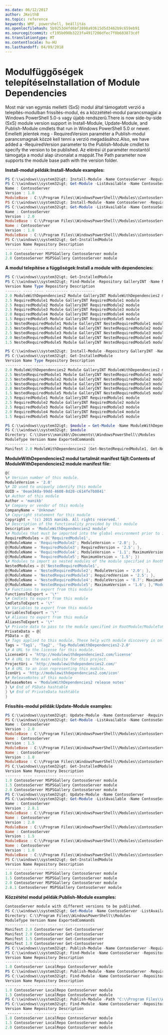 ```yaml
---
ms.date: 06/12/2017
author: JKeithB
ms.topic: reference
keywords: WMF, powershell, beállítás
ms.openlocfilehash: 5b9253d4fd6bf2898a93615d5d3462b9c659eb91
ms.sourcegitcommit: cf195b090b3223fa4917206dfec7f0b603873cdf
ms.translationtype: MT
ms.contentlocale: hu-HU
ms.lasthandoff: 04/09/2018
---
```

# <a name="installation-of-module-dependencies"></a><span data-ttu-id="421b9-102">Modulfüggőségek telepítése</span><span class="sxs-lookup"><span data-stu-id="421b9-102">Installation of Module Dependencies</span></span>

<span data-ttu-id="421b9-103">Most már van egymás melletti (SxS) modul által támogatott verzió a telepítés-modulban frissítés-modul, és a közzététel-modul parancsmagjai a Windows PowerShell 5.0-s vagy újabb rendszerű.</span><span class="sxs-lookup"><span data-stu-id="421b9-103">There is now side-by-side (SxS) module version support in Install-Module, Update-Module, and Publish-Module cmdlets that run in Windows PowerShell 5.0 or newer.</span></span>
<span data-ttu-id="421b9-104">Emellett jelentek meg - RequiredVersion paraméter a Publish-modul parancsmagnak közzé kell tenni a verzió megadásához.</span><span class="sxs-lookup"><span data-stu-id="421b9-104">Also, we have added a -RequiredVersion parameter to the Publish-Module cmdlet to specify the version to be published.</span></span> <span data-ttu-id="421b9-105">Az elérési út paraméter mostantól támogatja a modul alap útvonalat a mappát.</span><span class="sxs-lookup"><span data-stu-id="421b9-105">The Path parameter now supports the module base path with the version folder.</span></span>

<span data-ttu-id="421b9-106">**Install-modul példák:**</span><span class="sxs-lookup"><span data-stu-id="421b9-106">**Install-Module examples:**</span></span>
```powershell
PS C:\\windows\\system32&gt; Install-Module -Name ContosoServer -RequiredVersion 1.0 -Repository MSPSGallery
PS C:\\windows\\system32&gt; Get-Module -ListAvailable -Name ContosoServer | Format-List Name,Version,ModuleBase
Name : ContosoServer
Version : 1.0
ModuleBase : C:\\Program Files\\WindowsPowerShell\\Modules\\ContosoServer\\1.0
PS C:\\windows\\system32&gt; Install-Module -Name ContosoServer -RequiredVersion 2.0 -Repository MSPSGallery
PS C:\\windows\\system32&gt; Get-Module -ListAvailable -Name ContosoServer | Format-List Name,Version,ModuleBase
Name : ContosoServer
Version : 2.0
ModuleBase : C:\\Program Files\\WindowsPowerShell\\Modules\\ContosoServer\\2.0
Name : ContosoServer
Version : 1.0
ModuleBase : C:\\Program Files\\WindowsPowerShell\\Modules\\ContosoServer\\1.0
PS C:\\windows\\system32&gt; Get-InstalledModule
Version Name Repository Description
------- ---- ---------- -----------
1.0 ContosoServer MSPSGallery ContosoServer module
2.0 ContosoServer MSPSGallery ContosoServer module
```

<span data-ttu-id="421b9-107">**A modul telepítése a függőségek:**</span><span class="sxs-lookup"><span data-stu-id="421b9-107">**Install a module with dependencies:**</span></span>
```powershell
PS C:\\windows\\system32&gt; Get-InstalledModule
PS C:\\windows\\system32&gt; Find-Module -Repository GalleryINT -Name ModuleWithDependencies2 -IncludeDependencies
Version Name Type Repository Description
------- ---- ---- ---------- -----------
2.0 ModuleWithDependencies2 Module GalleryINT ModuleWithDependencies2 module
2.5 RequiredModule1 Module GalleryINT RequiredModule1 module
2.5 RequiredModule2 Module GalleryINT RequiredModule2 module
2.5 RequiredModule3 Module GalleryINT RequiredModule3 module
2.0 RequiredModule4 Module GalleryINT RequiredModule4 module
1.5 RequiredModule5 Module GalleryINT RequiredModule5 module
2.5 NestedRequiredModule1 Module GalleryINT NestedRequiredModule1 module
2.5 NestedRequiredModule2 Module GalleryINT NestedRequiredModule2 module
2.5 NestedRequiredModule3 Module GalleryINT NestedRequiredModule3 module
2.0 NestedRequiredModule4 Module GalleryINT NestedRequiredModule4 module
1.5 NestedRequiredModule5 Module GalleryINT NestedRequiredModule5 module

PS C:\\windows\\system32&gt; Install-Module -Repository GalleryINT -Name ModuleWithDependencies2 -Scope CurrentUser
PS C:\\windows\\system32&gt; Get-InstalledModule
Version Name Type Repository Description
------- ---- ---- ---------- -----------
2.0 ModuleWithDependencies2 Module GalleryINT ModuleWithDependencies2 module
2.5 NestedRequiredModule1 Module GalleryINT NestedRequiredModule1 module
2.5 NestedRequiredModule2 Module GalleryINT NestedRequiredModule2 module
2.5 NestedRequiredModule3 Module GalleryINT NestedRequiredModule3 module
2.0 NestedRequiredModule4 Module GalleryINT NestedRequiredModule4 module
1.5 NestedRequiredModule5 Module GalleryINT NestedRequiredModule5 module
2.5 RequiredModule1 Module GalleryINT RequiredModule1 module
2.5 RequiredModule2 Module GalleryINT RequiredModule2 module
2.5 RequiredModule3 Module GalleryINT RequiredModule3 module
2.0 RequiredModule4 Module GalleryINT RequiredModule4 module
1.5 RequiredModule5 Module GalleryINT RequiredModule5 module

PS C:\\windows\\system32&gt; $module = Get-Module -Name ModuleWithDependencies2 -ListAvailable
PS C:\\windows\\system32&gt; $module
Directory: C:\\Users\\manikb\\Documents\\WindowsPowerShell\\Modules
ModuleType Version Name ExportedCommands
---------- ------- ---- ----------------
Manifest 2.0 ModuleWithDependencies2 {Get-NestedRequiredModule1, Get-NestedRequiredModule2, Get-NestedRequiredModule3, Get-NestedRequiredModule4...}
```

<span data-ttu-id="421b9-108">**ModuleWithDependencies2 modul tartalmát manifest fájlt:**</span><span class="sxs-lookup"><span data-stu-id="421b9-108">**Contents of ModuleWithDependencies2 module manifest file:**</span></span>
```powershell
@{
\# Version number of this module.
ModuleVersion = '2.0'
\# ID used to uniquely identify this module
GUID = '0eae34da-99dd-4608-8d28-c614fe7b0841'
\# Author of this module
Author = 'manikb'
\# Company or vendor of this module
CompanyName = 'Unknown'
\# Copyright statement for this module
Copyright = '(c) 2015 manikb. All rights reserved.'
\# Description of the functionality provided by this module
Description = 'ModuleWithDependencies2 module'
\# Modules that must be imported into the global environment prior to importing this module
RequiredModules = @('RequiredModule1',
@{ModuleName = 'RequiredModule2'; ModuleVersion = '2.0'; },
@{ModuleName = 'RequiredModule3'; RequiredVersion = '2.5'; },
@{ModuleName = 'RequiredModule4'; ModuleVersion = '1.1'; MaximumVersion = '2.0'; },
@{ModuleName = 'RequiredModule5'; MaximumVersion = '1.5'; })
\# Modules to import as nested modules of the module specified in RootModule/ModuleToProcess
NestedModules = @('NestedRequiredModule1',
@{ModuleName = 'NestedRequiredModule2'; ModuleVersion = '2.0'; },
@{ModuleName = 'NestedRequiredModule3'; RequiredVersion = '2.5'; },
@{ModuleName = 'NestedRequiredModule4'; ModuleVersion = '0.7'; MaximumVersion = '2.4'; },
@{ModuleName = 'NestedRequiredModule5'; MaximumVersion = '1.6'; },'ModuleWithDependencies2.psm1')
\# Functions to export from this module
FunctionsToExport = '\*'
\# Cmdlets to export from this module
CmdletsToExport = '\*'
\# Variables to export from this module
VariablesToExport = '\*'
\# Aliases to export from this module
AliasesToExport = '\*'
\# Private data to pass to the module specified in RootModule/ModuleToProcess. This may also contain a PSData hashtable with additional module metadata used by PowerShell.
PrivateData = @{
PSData = @{
\# Tags applied to this module. These help with module discovery in online galleries.
Tags = 'Tag1', 'Tag2', 'Tag-ModuleWithDependencies2-2.0'
\# A URL to the license for this module.
LicenseUri = 'http://modulewithdependencies2.com/license'
\# A URL to the main website for this project.
ProjectUri = 'http://modulewithdependencies2.com/'
\# A URL to an icon representing this module.
IconUri = 'http://modulewithdependencies2.com/icon'
\# ReleaseNotes of this module
ReleaseNotes = 'ModuleWithDependencies2 release notes'
} \# End of PSData hashtable
} \# End of PrivateData hashtable
}
```

<span data-ttu-id="421b9-109">**Frissítés-modul példák:**</span><span class="sxs-lookup"><span data-stu-id="421b9-109">**Update-Module examples:**</span></span>
```powershell
PS C:\\windows\\system32&gt; Update-Module -Name ContosoServer -RequiredVersion 1.5
PS C:\\windows\\system32&gt; Get-Module -ListAvailable -Name ContosoServer | Format-List Name,Version,ModuleBase
Name : ContosoServer
Version : 2.0
ModuleBase : C:\\Program Files\\WindowsPowerShell\\Modules\\ContosoServer\\2.0
Name : ContosoServer
Version : 1.5
ModuleBase : C:\\Program Files\\WindowsPowerShell\\Modules\\ContosoServer\\1.5
Name : ContosoServer
Version : 1.0
ModuleBase : C:\\Program Files\\WindowsPowerShell\\Modules\\ContosoServer\\1.0
PS C:\\windows\\system32&gt; Get-InstalledModule
Version Name Repository Description
------- ---- ---------- -----------
1.0 ContosoServer MSPSGallery ContosoServer module
1.5 ContosoServer MSPSGallery ContosoServer module
2.0 ContosoServer MSPSGallery ContosoServer module
PS C:\\windows\\system32&gt; Update-Module -Name ContosoServer
PS C:\\windows\\system32&gt; Get-Module -ListAvailable -Name ContosoServer | Format-List Name,Version,ModuleBase
Name : ContosoServer
Version : 2.8.1
ModuleBase : C:\\Program Files\\WindowsPowerShell\\Modules\\ContosoServer\\2.8.1
Name : ContosoServer
Version : 2.0
ModuleBase : C:\\Program Files\\WindowsPowerShell\\Modules\\ContosoServer\\2.0
Name : ContosoServer
Version : 1.5
ModuleBase : C:\\Program Files\\WindowsPowerShell\\Modules\\ContosoServer\\1.5
Name : ContosoServer
Version : 1.0
ModuleBase : C:\\Program Files\\WindowsPowerShell\\Modules\\ContosoServer\\1.0
PS C:\\windows\\system32&gt; Get-InstalledModule
Version Name Repository Description
------- ---- ---------- -----------
1.0 ContosoServer MSPSGallery ContosoServer module
1.5 ContosoServer MSPSGallery ContosoServer module
2.0 ContosoServer MSPSGallery ContosoServer module
2.8.1 ContosoServer MSPSGallery ContosoServer module
```

<span data-ttu-id="421b9-110">**Közzététel modul példák:**</span><span class="sxs-lookup"><span data-stu-id="421b9-110">**Publish-Module examples:**</span></span>
```powershell
ContosoServer module with different versions to be published.
PS C:\\windows\\system32&gt; Get-Module -Name ContosoServer -ListAvailable
Directory: C:\\Program Files\\WindowsPowerShell\\Modules
ModuleType Version Name ExportedCommands
---------- ------- ---- ----------------
Manifest 2.8 ContosoServer Get-ContosoServer
Manifest 2.0 ContosoServer Get-ContosoServer
Manifest 1.5 ContosoServer Get-ContosoServer
Manifest 1.0 ContosoServer Get-ContosoServer
PS C:\\windows\\system32&gt; Publish-Module -Name ContosoServer -RequiredVersion 1.0 -Repository LocalRepo -NuGetApiKey Local-Repo-NuGet-ApiKey
PS C:\\windows\\system32&gt; Find-Module -Name ContosoServer -Repository LocalRepo
Version Name Repository Description
------- ---- ---------- -----------
1.0 ContosoServer LocalRepo ContosoServer module
PS C:\\windows\\system32&gt; Publish-Module -Name ContosoServer -RequiredVersion 1.5 -Repository LocalRepo -NuGetApiKey Local-Repo-NuGet-ApiKey
PS C:\\windows\\system32&gt; Find-Module -Name ContosoServer -Repository LocalRepo
Version Name Repository Description
------- ---- ---------- -----------
1.0 ContosoServer LocalRepo ContosoServer module
1.5 ContosoServer LocalRepo ContosoServer module
PS C:\\windows\\system32&gt; Publish-Module -Path "C:\\Program Files\\WindowsPowerShell\\Modules\\ContosoServer\\2.0" -Repository LocalRepo -NuGetApiKey Local-Repo-NuGet-ApiKey
PS C:\\windows\\system32&gt; Find-Module -Name ContosoServer -Repository LocalRepo
Version Name Repository Description
_------ ---- ---------- -----------
1.0 ContosoServer LocalRepo ContosoServer module
1.5 ContosoServer LocalRepo ContosoServer module
2.0 ContosoServer LocalRepo ContosoServer module
```
